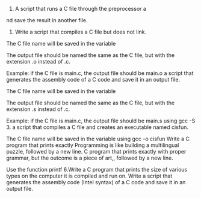 1. A script that runs a C file through the preprocessor a

nd save the result in another file.
1. Write a script that compiles a C file but does not link.



The C file name will be saved in the variable 

The output file should be named the same as the C file, but with the extension .o instead of .c.

Example: if the C file is main.c, the output file should be main.o
a script that generates the assembly code of a C code and save it in an output file.



The C file name will be saved in the variable 

The output file should be named the same as the C file, but with the extension .s instead of .c.

Example: if the C file is main.c, the output file should be main.s using gcc -S 
3. a script that compiles a C file and creates an executable named cisfun.



The C file name will be saved in the variable  using gcc  -o cisfun
Write a C program that prints exactly Programming is like building a multilingual puzzle, followed by a new line.
C program that prints exactly with proper grammar, but the outcome is a piece of art,, followed by a new line.



Use the function printf
6.Write a C program that prints the size of various types on the computer it is compiled and run on.
Write a script that generates the assembly code (Intel syntax) of a C code and save it in an output file.
